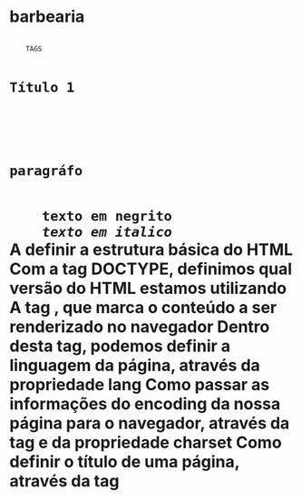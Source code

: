 # barbearia
<code>
    TAGS
    <h1>Título 1<h1> 
    <p>paragráfo</p> 
    <strong>texto em negrito</strong> 
    <em>texto em italico</em> 
</code>
A definir a estrutura básica do HTML
Com a tag DOCTYPE, definimos qual versão do HTML estamos utilizando
A tag <html>, que marca o conteúdo a ser renderizado no navegador
Dentro desta tag, podemos definir a linguagem da página, através da propriedade lang
Como passar as informações do encoding da nossa página para o navegador, através da tag <meta> e da propriedade charset
Como definir o título de uma página, através da tag <title>
Como separar as informações que estão sendo passadas para o navegador, utilizando a tag <head>
Como separar o conteúdo da página, utilizando a tag <body>
